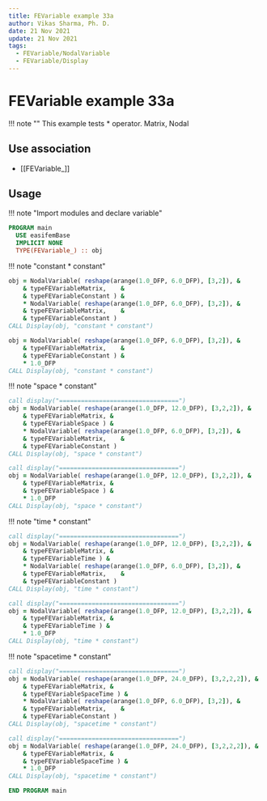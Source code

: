 ```yaml
---
title: FEVariable example 33a
author: Vikas Sharma, Ph. D.
date: 21 Nov 2021
update: 21 Nov 2021
tags:
  - FEVariable/NodalVariable
  - FEVariable/Display
---
```


# FEVariable example 33a

!!! note ""
This example tests * operator. Matrix, Nodal

## Use association

- [[FEVariable_]]

## Usage

!!! note "Import modules and declare variable"

```fortran
PROGRAM main
  USE easifemBase
  IMPLICIT NONE
  TYPE(FEVariable_) :: obj
```

!!! note "constant * constant"

```fortran
obj = NodalVariable( reshape(arange(1.0_DFP, 6.0_DFP), [3,2]), &
    & typeFEVariableMatrix,    &
    & typeFEVariableConstant ) &
    * NodalVariable( reshape(arange(1.0_DFP, 6.0_DFP), [3,2]), &
    & typeFEVariableMatrix,    &
    & typeFEVariableConstant )
CALL Display(obj, "constant * constant")
```

```fortran
obj = NodalVariable( reshape(arange(1.0_DFP, 6.0_DFP), [3,2]), &
    & typeFEVariableMatrix,    &
    & typeFEVariableConstant ) &
    * 1.0_DFP
CALL Display(obj, "constant * constant")
```

!!! note "space * constant"

```fortran
call display("=================================")
obj = NodalVariable( reshape(arange(1.0_DFP, 12.0_DFP), [3,2,2]), &
    & typeFEVariableMatrix, &
    & typeFEVariableSpace ) &
    * NodalVariable( reshape(arange(1.0_DFP, 6.0_DFP), [3,2]), &
    & typeFEVariableMatrix,    &
    & typeFEVariableConstant )
CALL Display(obj, "space * constant")
```

```fortran
call display("=================================")
obj = NodalVariable( reshape(arange(1.0_DFP, 12.0_DFP), [3,2,2]), &
    & typeFEVariableMatrix, &
    & typeFEVariableSpace ) &
    * 1.0_DFP
CALL Display(obj, "space * constant")
```

!!! note "time * constant"

```fortran
call display("=================================")
obj = NodalVariable( reshape(arange(1.0_DFP, 12.0_DFP), [3,2,2]), &
    & typeFEVariableMatrix, &
    & typeFEVariableTime ) &
    * NodalVariable( reshape(arange(1.0_DFP, 6.0_DFP), [3,2]), &
    & typeFEVariableMatrix,    &
    & typeFEVariableConstant )
CALL Display(obj, "time * constant")
```

```fortran
call display("=================================")
obj = NodalVariable( reshape(arange(1.0_DFP, 12.0_DFP), [3,2,2]), &
    & typeFEVariableMatrix, &
    & typeFEVariableTime ) &
    * 1.0_DFP
CALL Display(obj, "time * constant")
```

!!! note "spacetime * constant"

```fortran
call display("=================================")
obj = NodalVariable( reshape(arange(1.0_DFP, 24.0_DFP), [3,2,2,2]), &
    & typeFEVariableMatrix, &
    & typeFEVariableSpaceTime ) &
    * NodalVariable( reshape(arange(1.0_DFP, 6.0_DFP), [3,2]), &
    & typeFEVariableMatrix,    &
    & typeFEVariableConstant )
CALL Display(obj, "spacetime * constant")
```

```fortran
call display("=================================")
obj = NodalVariable( reshape(arange(1.0_DFP, 24.0_DFP), [3,2,2,2]), &
    & typeFEVariableMatrix, &
    & typeFEVariableSpaceTime ) &
    * 1.0_DFP
CALL Display(obj, "spacetime * constant")
```

```fortran
END PROGRAM main
```
